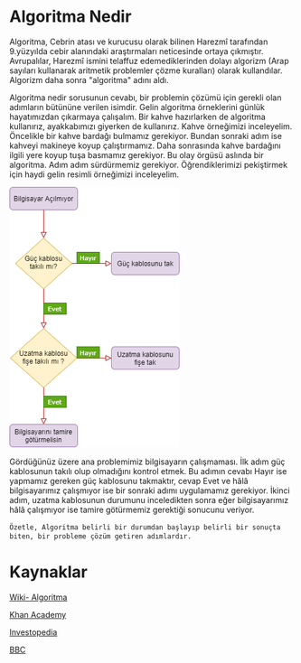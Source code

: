 # Algoritma Nedir #

Algoritma, Cebrin atası ve kurucusu olarak bilinen Harezmî tarafından 9.yüzyılda cebir alanındaki araştırmaları neticesinde ortaya çıkmıştır. Avrupalılar, Harezmî ismini telaffuz edemediklerinden dolayı algorizm (Arap sayıları kullanarak aritmetik problemler çözme kuralları) olarak kullandılar. Algorizm daha sonra "algoritma" adını aldı.

Algoritma nedir sorusunun cevabı, bir problemin çözümü için gerekli olan adımların bütününe verilen isimdir. Gelin algoritma örneklerini günlük hayatımızdan çıkarmaya çalışalım. Bir kahve hazırlarken de algoritma kullanırız, ayakkabımızı giyerken de kullanırız. Kahve örneğimizi inceleyelim. Öncelikle bir kahve bardağı bulmamız gerekiyor. Bundan sonraki adım ise kahveyi makineye koyup çalıştırmamız. Daha sonrasında kahve bardağını ilgili yere koyup tuşa basmamız gerekiyor. Bu olay örgüsü aslında bir algoritma. Adım adım sürdürmemiz gerekiyor. Öğrendiklerimizi pekiştirmek için haydi gelin resimli örneğimizi inceleyelim.
    
![Algoritma Örneği](https://raw.githubusercontent.com/Kodluyoruz/taskforce/main/veri-yapilari-algoritmalar/algoritma-nedir/figures/Algoritma.png)
    
Gördüğünüz üzere ana problemimiz bilgisayarın çalışmaması. İlk adım güç kablosunun takılı olup olmadığını kontrol etmek. Bu adımın cevabı Hayır ise yapmamız gereken güç kablosunu takmaktır, cevap Evet ve hâlâ bilgisayarımız çalışmıyor ise bir sonraki adımı uygulamamız gerekiyor. İkinci adım, uzatma kablosunun durumunu inceledikten sonra eğer bilgisayarımız hâlâ çalışmıyor ise tamire götürmemiz gerektiği sonucunu veriyor.
    
    Özetle, Algoritma belirli bir durumdan başlayıp belirli bir sonuçta biten, bir probleme çözüm getiren adımlardır. 
  
# Kaynaklar

[Wiki- Algoritma](https://tr.wikipedia.org/wiki/Algoritma)

[Khan Academy](https://tr.khanacademy.org/computing/computer-science/algorithms/intro-to-algorithms/v/what-are-algorithms)

[Investopedia](https://www.investopedia.com/terms/a/algorithm.asp)

[BBC](https://www.bbc.co.uk/bitesize/topics/z3tbwmn/articles/z3whpv4)

